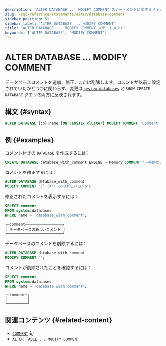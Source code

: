 ```yaml
---
description: 'ALTER DATABASE ... MODIFY COMMENT ステートメントに関するドキュメントで、データベースコメントの追加、修正、または削除を行うことができます。'
slug: /sql-reference/statements/alter/database-comment
sidebar_position: 51
sidebar_label: 'ALTER DATABASE ... MODIFY COMMENT'
title: 'ALTER DATABASE ... MODIFY COMMENT ステートメント'
keywords: ['ALTER DATABASE', 'MODIFY COMMENT']
---
```



# ALTER DATABASE ... MODIFY COMMENT

データベースコメントを追加、修正、または削除します。コメントが以前に設定されていたかどうかに関わらず、変更は [`system.databases`](/operations/system-tables/databases.md) と `SHOW CREATE DATABASE` クエリの両方に反映されます。

## 構文 {#syntax}

``` sql
ALTER DATABASE [db].name [ON CLUSTER cluster] MODIFY COMMENT 'Comment'
```

## 例 {#examples}

コメント付きの `DATABASE` を作成するには：

``` sql
CREATE DATABASE database_with_comment ENGINE = Memory COMMENT '一時的なデータベース';
```

コメントを修正するには：

``` sql
ALTER DATABASE database_with_comment 
MODIFY COMMENT 'データベースの新しいコメント';
```

修正されたコメントを表示するには：

```sql
SELECT comment 
FROM system.databases 
WHERE name = 'database_with_comment';
```

```text
┌─comment─────────────────┐
│ データベースの新しいコメント │
└─────────────────────────┘
```

データベースのコメントを削除するには：

``` sql
ALTER DATABASE database_with_comment 
MODIFY COMMENT '';
```

コメントが削除されたことを確認するには：

```sql title="Query"
SELECT comment 
FROM system.databases 
WHERE name = 'database_with_comment';
```

```text title="Response"
┌─comment─┐
│         │
└─────────┘
```

## 関連コンテンツ {#related-content}

- [`COMMENT`](/sql-reference/statements/create/table#comment-clause) 句
- [`ALTER TABLE ... MODIFY COMMENT`](./comment.md)
